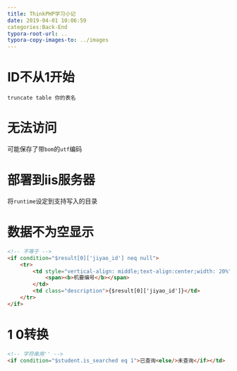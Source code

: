 ```yaml
---
title: ThinkPHP学习小记
date: 2019-04-01 10:06:59
categories:Back-End
typora-root-url: ..
typora-copy-images-to: ../images
---
```


# ID不从1开始
`truncate table 你的表名`

# 无法访问
可能保存了带`bom`的`utf`编码

# 部署到iis服务器
将`runtime`设定到支持写入的目录

# 数据不为空显示
```html
<!-- 不等于 -->
<if condition="$result[0]['jiyao_id'] neq null">
	<tr>
        <td style="vertical-align: middle;text-align:center;width: 20%">
            <span><b>机要编号</b></span>
        </td>
        <td class="description">{$result[0]['jiyao_id']}</td>
    </tr>
</if>
```

# 1 0转换
```html
<!-- 字符串用'' -->
<if condition="$student.is_searched eq 1">已查询<else/>未查询</if></td>
```
